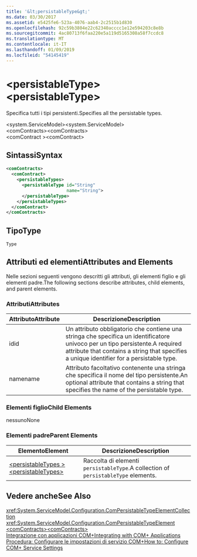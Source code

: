 ```yaml
---
title: '&lt;persistableType&gt;'
ms.date: 03/30/2017
ms.assetid: e5425fe6-523a-4076-aab4-2c2515b1d830
ms.openlocfilehash: 92c59b3804e22c62340acccc1e12e594203c8e8b
ms.sourcegitcommit: 4ac80713f6faa220e5a119d5165308a58f7ccdc8
ms.translationtype: MT
ms.contentlocale: it-IT
ms.lasthandoff: 01/09/2019
ms.locfileid: "54145419"
---
```

# <a name="ltpersistabletypegt"></a><span data-ttu-id="8a1b9-102">&lt;persistableType&gt;</span><span class="sxs-lookup"><span data-stu-id="8a1b9-102">&lt;persistableType&gt;</span></span>
<span data-ttu-id="8a1b9-103">Specifica tutti i tipi persistenti.</span><span class="sxs-lookup"><span data-stu-id="8a1b9-103">Specifies all the persistable types.</span></span>  
  
 <span data-ttu-id="8a1b9-104">\<system.ServiceModel></span><span class="sxs-lookup"><span data-stu-id="8a1b9-104">\<system.ServiceModel></span></span>  
<span data-ttu-id="8a1b9-105">\<comContracts></span><span class="sxs-lookup"><span data-stu-id="8a1b9-105">\<comContracts></span></span>  
<span data-ttu-id="8a1b9-106">\<comContract ></span><span class="sxs-lookup"><span data-stu-id="8a1b9-106">\<comContract></span></span>  
  
## <a name="syntax"></a><span data-ttu-id="8a1b9-107">Sintassi</span><span class="sxs-lookup"><span data-stu-id="8a1b9-107">Syntax</span></span>  
  
```xml  
<comContracts>
  <comContract>
    <persistableTypes>
      <persistableType id="String"
                       name="String">
      </persistableType>
    </persistableTypes>
  </comContract>
</comContracts>
```  
  
## <a name="type"></a><span data-ttu-id="8a1b9-108">Tipo</span><span class="sxs-lookup"><span data-stu-id="8a1b9-108">Type</span></span>  
 `Type`  
  
## <a name="attributes-and-elements"></a><span data-ttu-id="8a1b9-109">Attributi ed elementi</span><span class="sxs-lookup"><span data-stu-id="8a1b9-109">Attributes and Elements</span></span>  
 <span data-ttu-id="8a1b9-110">Nelle sezioni seguenti vengono descritti gli attributi, gli elementi figlio e gli elementi padre.</span><span class="sxs-lookup"><span data-stu-id="8a1b9-110">The following sections describe attributes, child elements, and parent elements.</span></span>  
  
### <a name="attributes"></a><span data-ttu-id="8a1b9-111">Attributi</span><span class="sxs-lookup"><span data-stu-id="8a1b9-111">Attributes</span></span>  
  
|<span data-ttu-id="8a1b9-112">Attributo</span><span class="sxs-lookup"><span data-stu-id="8a1b9-112">Attribute</span></span>|<span data-ttu-id="8a1b9-113">Descrizione</span><span class="sxs-lookup"><span data-stu-id="8a1b9-113">Description</span></span>|  
|---------------|-----------------|  
|<span data-ttu-id="8a1b9-114">id</span><span class="sxs-lookup"><span data-stu-id="8a1b9-114">id</span></span>|<span data-ttu-id="8a1b9-115">Un attributo obbligatorio che contiene una stringa che specifica un identificatore univoco per un tipo persistente.</span><span class="sxs-lookup"><span data-stu-id="8a1b9-115">A required attribute that contains a string that specifies a unique identifier for a persistable type.</span></span>|  
|<span data-ttu-id="8a1b9-116">name</span><span class="sxs-lookup"><span data-stu-id="8a1b9-116">name</span></span>|<span data-ttu-id="8a1b9-117">Attributo facoltativo contenente una stringa che specifica il nome del tipo persistente.</span><span class="sxs-lookup"><span data-stu-id="8a1b9-117">An optional attribute that contains a string that specifies the name of the persistable type.</span></span>|  
  
### <a name="child-elements"></a><span data-ttu-id="8a1b9-118">Elementi figlio</span><span class="sxs-lookup"><span data-stu-id="8a1b9-118">Child Elements</span></span>  
 <span data-ttu-id="8a1b9-119">nessuno</span><span class="sxs-lookup"><span data-stu-id="8a1b9-119">None</span></span>  
  
### <a name="parent-elements"></a><span data-ttu-id="8a1b9-120">Elementi padre</span><span class="sxs-lookup"><span data-stu-id="8a1b9-120">Parent Elements</span></span>  
  
|<span data-ttu-id="8a1b9-121">Elemento</span><span class="sxs-lookup"><span data-stu-id="8a1b9-121">Element</span></span>|<span data-ttu-id="8a1b9-122">Descrizione</span><span class="sxs-lookup"><span data-stu-id="8a1b9-122">Description</span></span>|  
|-------------|-----------------|  
|[<span data-ttu-id="8a1b9-123">\<persistableTypes ></span><span class="sxs-lookup"><span data-stu-id="8a1b9-123">\<persistableTypes></span></span>](../../../../../docs/framework/configure-apps/file-schema/wcf/persistabletypes.md)|<span data-ttu-id="8a1b9-124">Raccolta di elementi `persistableType`.</span><span class="sxs-lookup"><span data-stu-id="8a1b9-124">A collection of `persistableType` elements.</span></span>|  
  
## <a name="see-also"></a><span data-ttu-id="8a1b9-125">Vedere anche</span><span class="sxs-lookup"><span data-stu-id="8a1b9-125">See Also</span></span>  
 <xref:System.ServiceModel.Configuration.ComPersistableTypeElementCollection>  
 <xref:System.ServiceModel.Configuration.ComPersistableTypeElement>  
 [<span data-ttu-id="8a1b9-126">\<comContracts></span><span class="sxs-lookup"><span data-stu-id="8a1b9-126">\<comContracts></span></span>](../../../../../docs/framework/configure-apps/file-schema/wcf/comcontracts.md)  
 [<span data-ttu-id="8a1b9-127">Integrazione con applicazioni COM+</span><span class="sxs-lookup"><span data-stu-id="8a1b9-127">Integrating with COM+ Applications</span></span>](../../../../../docs/framework/wcf/feature-details/integrating-with-com-plus-applications.md)  
 [<span data-ttu-id="8a1b9-128">Procedura: Configurare le impostazioni di servizio COM+</span><span class="sxs-lookup"><span data-stu-id="8a1b9-128">How to: Configure COM+ Service Settings</span></span>](../../../../../docs/framework/wcf/feature-details/how-to-configure-com-service-settings.md)
